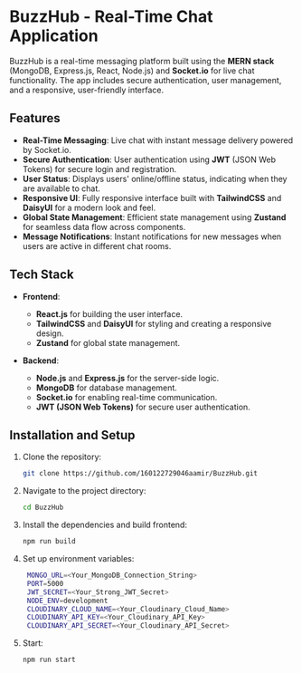 # **BuzzHub - Real-Time Chat Application**

BuzzHub is a real-time messaging platform built using the **MERN stack** (MongoDB, Express.js, React, Node.js) and **Socket.io** for live chat functionality. The app includes secure authentication, user management, and a responsive, user-friendly interface.

## **Features**

- **Real-Time Messaging**: Live chat with instant message delivery powered by Socket.io.
- **Secure Authentication**: User authentication using **JWT** (JSON Web Tokens) for secure login and registration.
- **User Status**: Displays users' online/offline status, indicating when they are available to chat.
- **Responsive UI**: Fully responsive interface built with **TailwindCSS** and **DaisyUI** for a modern look and feel.
- **Global State Management**: Efficient state management using **Zustand** for seamless data flow across components.
- **Message Notifications**: Instant notifications for new messages when users are active in different chat rooms.

## **Tech Stack**

- **Frontend**:
  - **React.js** for building the user interface.
  - **TailwindCSS** and **DaisyUI** for styling and creating a responsive design.
  - **Zustand** for global state management.

- **Backend**:
  - **Node.js** and **Express.js** for the server-side logic.
  - **MongoDB** for database management.
  - **Socket.io** for enabling real-time communication.
  - **JWT (JSON Web Tokens)** for secure user authentication.

## **Installation and Setup**

1. Clone the repository:

   ```bash
   git clone https://github.com/160122729046aamir/BuzzHub.git
2. Navigate to the project directory:

   ```bash
   cd BuzzHub
3. Install the dependencies and build frontend:

   ```bash
   npm run build
4. Set up environment variables:
   ```bash
    MONGO_URL=<Your_MongoDB_Connection_String>
    PORT=5000
    JWT_SECRET=<Your_Strong_JWT_Secret>
    NODE_ENV=development
    CLOUDINARY_CLOUD_NAME=<Your_Cloudinary_Cloud_Name>
    CLOUDINARY_API_KEY=<Your_Cloudinary_API_Key>
    CLOUDINARY_API_SECRET=<Your_Cloudinary_API_Secret>
5. Start:
   ```bash
   npm run start
